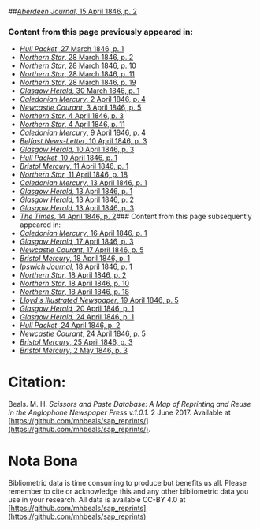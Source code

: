 ##[*Aberdeen Journal*, 15 April 1846, p. 2](https://mhbeals.github.io/sap_html/Aberdeen-Journal/Aberdeen-Journal-15-April-1846-p-2)

### Content from this page previously appeared in:
+ [*Hull Packet*, 27 March 1846, p. 1](https://mhbeals.github.io/sap_html/Hull-Packet/Hull-Packet-27-March-1846-p-1)
+ [*Northern Star*, 28 March 1846, p. 2](https://mhbeals.github.io/sap_html/Northern-Star/Northern-Star-28-March-1846-p-2)
+ [*Northern Star*, 28 March 1846, p. 10](https://mhbeals.github.io/sap_html/Northern-Star/Northern-Star-28-March-1846-p-10)
+ [*Northern Star*, 28 March 1846, p. 11](https://mhbeals.github.io/sap_html/Northern-Star/Northern-Star-28-March-1846-p-11)
+ [*Northern Star*, 28 March 1846, p. 19](https://mhbeals.github.io/sap_html/Northern-Star/Northern-Star-28-March-1846-p-19)
+ [*Glasgow Herald*, 30 March 1846, p. 1](https://mhbeals.github.io/sap_html/Glasgow-Herald/Glasgow-Herald-30-March-1846-p-1)
+ [*Caledonian Mercury*, 2 April 1846, p. 4](https://mhbeals.github.io/sap_html/Caledonian-Mercury/Caledonian-Mercury-2-April-1846-p-4)
+ [*Newcastle Courant*, 3 April 1846, p. 5](https://mhbeals.github.io/sap_html/Newcastle-Courant/Newcastle-Courant-3-April-1846-p-5)
+ [*Northern Star*, 4 April 1846, p. 3](https://mhbeals.github.io/sap_html/Northern-Star/Northern-Star-4-April-1846-p-3)
+ [*Northern Star*, 4 April 1846, p. 11](https://mhbeals.github.io/sap_html/Northern-Star/Northern-Star-4-April-1846-p-11)
+ [*Caledonian Mercury*, 9 April 1846, p. 4](https://mhbeals.github.io/sap_html/Caledonian-Mercury/Caledonian-Mercury-9-April-1846-p-4)
+ [*Belfast News-Letter*, 10 April 1846, p. 3](https://mhbeals.github.io/sap_html/Belfast-News-Letter/Belfast-News-Letter-10-April-1846-p-3)
+ [*Glasgow Herald*, 10 April 1846, p. 3](https://mhbeals.github.io/sap_html/Glasgow-Herald/Glasgow-Herald-10-April-1846-p-3)
+ [*Hull Packet*, 10 April 1846, p. 1](https://mhbeals.github.io/sap_html/Hull-Packet/Hull-Packet-10-April-1846-p-1)
+ [*Bristol Mercury*, 11 April 1846, p. 1](https://mhbeals.github.io/sap_html/Bristol-Mercury/Bristol-Mercury-11-April-1846-p-1)
+ [*Northern Star*, 11 April 1846, p. 18](https://mhbeals.github.io/sap_html/Northern-Star/Northern-Star-11-April-1846-p-18)
+ [*Caledonian Mercury*, 13 April 1846, p. 1](https://mhbeals.github.io/sap_html/Caledonian-Mercury/Caledonian-Mercury-13-April-1846-p-1)
+ [*Glasgow Herald*, 13 April 1846, p. 1](https://mhbeals.github.io/sap_html/Glasgow-Herald/Glasgow-Herald-13-April-1846-p-1)
+ [*Glasgow Herald*, 13 April 1846, p. 2](https://mhbeals.github.io/sap_html/Glasgow-Herald/Glasgow-Herald-13-April-1846-p-2)
+ [*Glasgow Herald*, 13 April 1846, p. 3](https://mhbeals.github.io/sap_html/Glasgow-Herald/Glasgow-Herald-13-April-1846-p-3)
+ [*The Times*, 14 April 1846, p. 2](https://mhbeals.github.io/sap_html/The-Times/The-Times-14-April-1846-p-2)### Content from this page subsequently appeared in:
+ [*Caledonian Mercury*, 16 April 1846, p. 1](https://mhbeals.github.io/sap_html/Caledonian-Mercury/Caledonian-Mercury-16-April-1846-p-1)
+ [*Glasgow Herald*, 17 April 1846, p. 3](https://mhbeals.github.io/sap_html/Glasgow-Herald/Glasgow-Herald-17-April-1846-p-3)
+ [*Newcastle Courant*, 17 April 1846, p. 5](https://mhbeals.github.io/sap_html/Newcastle-Courant/Newcastle-Courant-17-April-1846-p-5)
+ [*Bristol Mercury*, 18 April 1846, p. 1](https://mhbeals.github.io/sap_html/Bristol-Mercury/Bristol-Mercury-18-April-1846-p-1)
+ [*Ipswich Journal*, 18 April 1846, p. 1](https://mhbeals.github.io/sap_html/Ipswich-Journal/Ipswich-Journal-18-April-1846-p-1)
+ [*Northern Star*, 18 April 1846, p. 2](https://mhbeals.github.io/sap_html/Northern-Star/Northern-Star-18-April-1846-p-2)
+ [*Northern Star*, 18 April 1846, p. 10](https://mhbeals.github.io/sap_html/Northern-Star/Northern-Star-18-April-1846-p-10)
+ [*Northern Star*, 18 April 1846, p. 18](https://mhbeals.github.io/sap_html/Northern-Star/Northern-Star-18-April-1846-p-18)
+ [*Lloyd's Illustrated Newspaper*, 19 April 1846, p. 5](https://mhbeals.github.io/sap_html/Lloyd's-Illustrated-Newspaper/Lloyd's-Illustrated-Newspaper-19-April-1846-p-5)
+ [*Glasgow Herald*, 20 April 1846, p. 1](https://mhbeals.github.io/sap_html/Glasgow-Herald/Glasgow-Herald-20-April-1846-p-1)
+ [*Glasgow Herald*, 24 April 1846, p. 1](https://mhbeals.github.io/sap_html/Glasgow-Herald/Glasgow-Herald-24-April-1846-p-1)
+ [*Hull Packet*, 24 April 1846, p. 2](https://mhbeals.github.io/sap_html/Hull-Packet/Hull-Packet-24-April-1846-p-2)
+ [*Newcastle Courant*, 24 April 1846, p. 5](https://mhbeals.github.io/sap_html/Newcastle-Courant/Newcastle-Courant-24-April-1846-p-5)
+ [*Bristol Mercury*, 25 April 1846, p. 3](https://mhbeals.github.io/sap_html/Bristol-Mercury/Bristol-Mercury-25-April-1846-p-3)
+ [*Bristol Mercury*, 2 May 1846, p. 3](https://mhbeals.github.io/sap_html/Bristol-Mercury/Bristol-Mercury-2-May-1846-p-3)
                    
# Citation: 

Beals. M. H. *Scissors and Paste Database: A Map of Reprinting and Reuse in the Anglophone Newspaper Press v.1.0.1.* 2 June 2017. Available at [https://github.com/mhbeals/sap_reprints/](https://github.com/mhbeals/sap_reprints/). 
                    
# Nota Bona

Bibliometric data is time consuming to produce but benefits us all. Please remember to cite or acknowledge this and any other bibliometric data you use in your research. All data is available CC-BY 4.0 at [https://github.com/mhbeals/sap_reprints](https://github.com/mhbeals/sap_reprints)